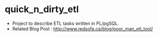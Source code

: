 # quick_n_dirty_etl

- Project to describe ETL tasks written in PL/pgSQL.
- Related Blog Post : http://www.redsofa.ca/blog/poor_man_etl_tool/
